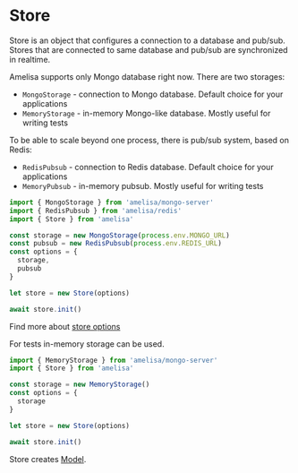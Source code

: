 # Store

Store is an object that configures a connection to a database and pub/sub. Stores that are connected to same database and pub/sub are synchronized in realtime.

Amelisa supports only Mongo database right now. There are two storages:
- `MongoStorage` - connection to Mongo database. Default choice for your applications
- `MemoryStorage` - in-memory Mongo-like database. Mostly useful for writing tests

To be able to scale beyond one process, there is pub/sub system, based on Redis:
- `RedisPubsub` - connection to Redis database. Default choice for your applications
- `MemoryPubsub` - in-memory pubsub. Mostly useful for writing tests

```js
import { MongoStorage } from 'amelisa/mongo-server'
import { RedisPubsub } from 'amelisa/redis'
import { Store } from 'amelisa'

const storage = new MongoStorage(process.env.MONGO_URL)
const pubsub = new RedisPubsub(process.env.REDIS_URL)
const options = {
  storage,
  pubsub
}

let store = new Store(options)

await store.init()
```

Find more about [store options](/docs/storeoptions)

For tests in-memory storage can be used.

```js
import { MemoryStorage } from 'amelisa/mongo-server'
import { Store } from 'amelisa'

const storage = new MemoryStorage()
const options = {
  storage
}

let store = new Store(options)

await store.init()
```

Store creates [Model](/docs/model).
